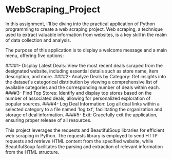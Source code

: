 ﻿# WebScraping_Project
In this assignment, I'll be diving into the practical application of Python programming to create a web scraping project. Web scraping, a technique used to extract valuable information from websites, is a key skill in the realm of data collection and analysis.

The purpose of this application is to display a welcome message and a main menu, offering five options:

####1- Display Latest Deals: View the most recent deals scraped from the designated website, including essential details such as store name, item description, and more.
####2- Analyze Deals by Category: Get insights into the dataset's categorical distribution by viewing a comprehensive list of available categories and the corresponding number of deals within     each.
####3- Find Top Stores: Identify and display top stores based on the number of associated deals, allowing for personalized exploration of popular sources.
####4- Log Deal Information: Log all deal links within a selected category to a file named 'log.txt', facilitating the organization and storage of deal information.
####5- Exit: Gracefully exit the application, ensuring proper release of all resources.

This project leverages the requests and BeautifulSoup libraries for efficient web scraping in Python. The requests library is employed to send HTTP requests and retrieve HTML content from the specified website, while BeautifulSoup facilitates the parsing and extraction of relevant information from the HTML structure.
